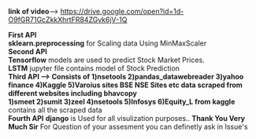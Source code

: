 **link of video**--> https://drive.google.com/open?id=1d-O9fGR71GcZkkXhrtFR84ZGvk6jV-1Q

**First API**
<br>
**sklearn.preprocessing** for Scaling data Using MinMaxScaler 
<br>
**Second API**
<br>
**Tensorflow** models are used to predict Stock Market Prices.
<br>
**LSTM** jupyter file contains model of Stock Prediction
<br>
**Third API --> Consists of 1)nsetools 2)pandas_datawebreader 3)yahoo finance 4)Kaggle  5)Varoius sites BSE NSE Sites etc data scraped from different websites including bhavcopy**
<br>
**1)smeet 2)sumit 3)zeel 4)nsetools 5)Infosys 6)Equity_L from kaggle** contains all the scraped data 
<br>
**Fourth API** **django** is Used for all visulization purposes..
**Thank You Very Much Sir** For Question of your assesment you can definetly ask in Issue's
